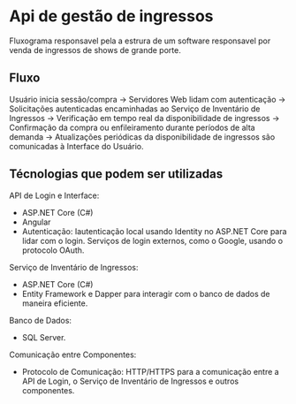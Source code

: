 <h1>Api de gestão de ingressos</h1>

Fluxograma responsavel pela a estrura de um software responsavel por venda de ingressos de shows de grande porte.


## Fluxo 
Usuário inicia sessão/compra → Servidores Web lidam com autenticação → Solicitações autenticadas encaminhadas ao Serviço de Inventário de Ingressos → Verificação em tempo real da disponibilidade de ingressos → Confirmação da compra ou enfileiramento durante períodos de alta demanda → Atualizações periódicas da disponibilidade de ingressos são comunicadas à Interface do Usuário.

## Técnologias que podem ser utilizadas

API de Login e Interface:
* ASP.NET Core (C#)
* Angular 
* Autenticação: Iautenticação local usando Identity no ASP.NET Core para lidar com o login. Serviços de login externos, como o Google, usando o protocolo OAuth.

Serviço de Inventário de Ingressos:
 * ASP.NET Core (C#)
 * Entity Framework e Dapper para interagir com o banco de dados de maneira eficiente.

Banco de Dados:
 * SQL Server.

Comunicação entre Componentes:
 * Protocolo de Comunicação: HTTP/HTTPS para a comunicação entre a API de Login, o Serviço de Inventário de Ingressos e outros componentes.

